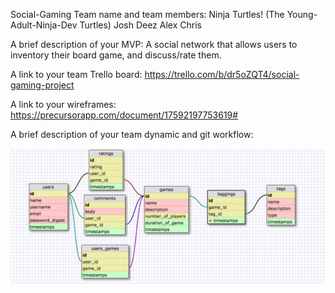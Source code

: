 Social-Gaming
Team name and team members:
Ninja Turtles! (The Young-Adult-Ninja-Dev Turtles)
Josh
Deez
Alex
Chris

A brief description of your MVP: 
A social network that allows users to inventory their board game, and discuss/rate them.

A link to your team Trello board:
https://trello.com/b/dr5oZQT4/social-gaming-project

A link to your wireframes:
https://precursorapp.com/document/17592197753619#

A brief description of your team dynamic and git workflow: 

![schema](./schema.png)